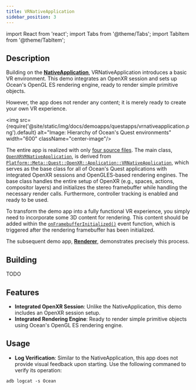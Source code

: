 ```yaml
---
title: VRNativeApplication
sidebar_position: 3
---
```


import React from 'react';
import Tabs from '@theme/Tabs';
import TabItem from '@theme/TabItem';

## Description

Building on the [**NativeApplication**](nativeapplication.md), VRNativeApplication introduces a basic VR environment. This demo integrates an OpenXR session and sets up Ocean's OpenGL ES rendering engine, ready to render simple primitive objects.

However, the app does not render any content; it is merely ready to create your own VR experience.

<img src={require('@site/static/img/docs/demoapps/questapps/vrnativeapplication.png').default} alt="Image: Hierarchy of Ocean's Quest environments" width="600" className="center-image"/>

The entire app is realized with only [four source files](https://github.com/facebookresearch/ocean/tree/c6994ae2add1b2fb295ffe7bffa5abdb7bd5e486/impl/application/ocean/demo/platform/meta/quest/openxr/vrnativeapplication/quest). The main class, [`OpenXRVRNativeApplication`](https://github.com/facebookresearch/ocean/blob/c6994ae2add1b2fb295ffe7bffa5abdb7bd5e486/impl/application/ocean/demo/platform/meta/quest/openxr/vrnativeapplication/quest/OpenXRVRNativeApplication.h#L21), is derived from [`Platform::Meta::Quest::OpenXR::Application::VRNativeApplication`](https://github.com/facebookresearch/ocean/blob/c6994ae2add1b2fb295ffe7bffa5abdb7bd5e486/impl/ocean/platform/meta/quest/openxr/application/VRNativeApplication.h#L52), which serves as the base class for all of Ocean's Quest applications with integrated OpenXR sessions and OpenGLES-based rendering engines. The base class handles the entire setup of OpenXR (e.g., spaces, actions, compositor layers) and initializes the stereo framebuffer while handling the necessary render calls. Furthermore, controller tracking is enabled and ready to be used.

To transform the demo app into a fully functional VR experience, you simply need to incorporate some 3D content for rendering. This content should be added within the [`onFramebufferInitialized()`](https://github.com/facebookresearch/ocean/blob/c6994ae2add1b2fb295ffe7bffa5abdb7bd5e486/impl/application/ocean/demo/platform/meta/quest/openxr/vrnativeapplication/quest/OpenXRVRNativeApplication.cpp#L16) event function, which is triggered after the rendering framebuffer has been initialized.

The subsequent demo app, [**Renderer**](renderer.md), demonstrates precisely this process.


## Building

<Tabs groupId="target-os" queryString>

  <TabItem value="quest" label="Quest">
    TODO
  </TabItem>

</Tabs>



## Features
- **Integrated OpenXR Session**: Unlike the NativeApplication, this demo includes an OpenXR session setup.
- **Integrated Rendering Engine**: Ready to render simple primitive objects using Ocean's OpenGL ES rendering engine.


## Usage
- **Log Verification**: Similar to the NativeApplication, this app does not provide visual feedback upon starting. Use the following commaned to verify its operation:
```
adb logcat -s Ocean
```
